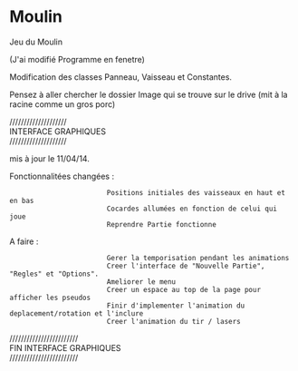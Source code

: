 Moulin
======

Jeu du Moulin

(J'ai modifié Programme en fenetre)


Modification des classes Panneau, Vaisseau et Constantes.

Pensez à aller chercher le dossier Image qui se trouve sur le drive (mit à la racine comme un gros porc)

////////////////////  
INTERFACE GRAPHIQUES   
////////////////////

mis à jour le 11/04/14.

Fonctionnalitées changées : 

                            Positions initiales des vaisseaux en haut et en bas
                            Cocardes allumées en fonction de celui qui joue
                            Reprendre Partie fonctionne
                            
                            
A faire :

                            Gerer la temporisation pendant les animations
                            Creer l'interface de "Nouvelle Partie", "Regles" et "Options".
                            Ameliorer le menu
                            Creer un espace au top de la page pour afficher les pseudos
                            Finir d'implementer l'animation du deplacement/rotation et l'inclure
                            Creer l'animation du tir / lasers
          


////////////////////////  
FIN INTERFACE GRAPHIQUES  
////////////////////////

